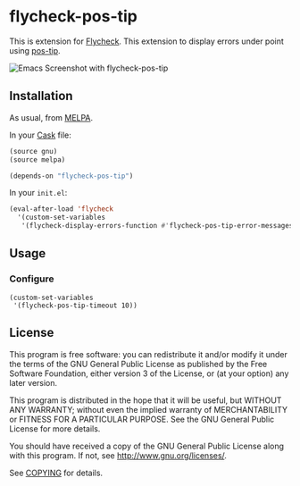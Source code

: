 # flycheck-pos-tip

This is extension for [Flycheck](https://github.com/flycheck/flycheck).
This extension to display errors under point using [pos-tip](https://github.com/syohex/pos-tip).

![Emacs Screenshot with flycheck-pos-tip](https://github.com/flycheck/flycheck-pos-tip/raw/master/screenshot.png)

## Installation

As usual, from [MELPA](https://melpa.org).

In your [Cask](http://cask.github.io) file:

```cl
(source gnu)
(source melpa)

(depends-on "flycheck-pos-tip")
```

In your `init.el`:

```cl
(eval-after-load 'flycheck
  '(custom-set-variables
   '(flycheck-display-errors-function #'flycheck-pos-tip-error-messages)))
```

## Usage

### Configure

```
(custom-set-variables
 '(flycheck-pos-tip-timeout 10))
```

## License

This program is free software: you can redistribute it and/or modify it under
the terms of the GNU General Public License as published by the Free Software
Foundation, either version 3 of the License, or (at your option) any later
version.

This program is distributed in the hope that it will be useful, but WITHOUT ANY
WARRANTY; without even the implied warranty of MERCHANTABILITY or FITNESS FOR A
PARTICULAR PURPOSE.  See the GNU General Public License for more details.

You should have received a copy of the GNU General Public License along with
this program.  If not, see http://www.gnu.org/licenses/.

See
[COPYING](https://github.com/flycheck/flycheck-pos-tip/blob/master/COPYING)
for details.
